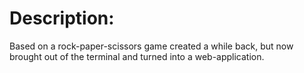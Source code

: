 # Description:

Based on a rock-paper-scissors game created a while back, but now brought out of the terminal and turned into a web-application.
